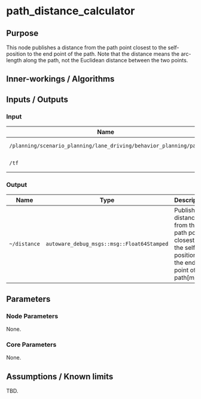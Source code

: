 # path_distance_calculator

## Purpose

This node publishes a distance from the path point closest to the self-position to the end point of the path.
Note that the distance means the arc-length along the path, not the Euclidean distance between the two points.

## Inner-workings / Algorithms

## Inputs / Outputs

### Input

| Name                                                              | Type                                     | Description    |
| ----------------------------------------------------------------- | ---------------------------------------- | -------------- |
| `/planning/scenario_planning/lane_driving/behavior_planning/path` | `autoware_auto_planning_msgs::msg::Path` | Reference path |
| `/tf`                                                             | `tf2_msgs/TFMessage`                     | TF (self-pose) |

### Output

| Name         | Type                                       | Description                                                                                         |
| ------------ | ------------------------------------------ | --------------------------------------------------------------------------------------------------- |
| `~/distance` | `autoware_debug_msgs::msg::Float64Stamped` | Publish a distance from the path point closest to the self-position to the end point of the path[m] |

## Parameters

### Node Parameters

None.

### Core Parameters

None.

## Assumptions / Known limits

TBD.
